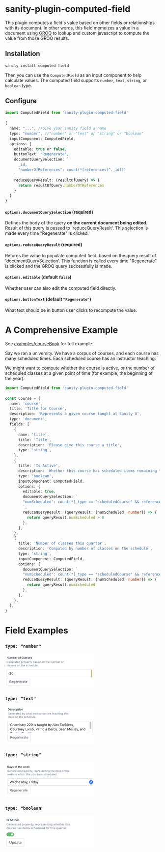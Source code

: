 # sanity-plugin-computed-field

This plugin computes a field's value based on other fields or relationships with its document. In other words, this field memoizes a value in a document using [GROQ](https://www.sanity.io/docs/query-cheat-sheet) to lookup and custom javascript to compute the value from those GROQ results.

## Installation

```bash
sanity install computed-field
```

Then you can use the `ComputedField` as an input component to help calculate values. The computed field supports `number`, `text`, `string`, or `boolean` type.

## Configure

```typescript
import ComputedField from 'sanity-plugin-computed-field'

{
  name: "...", //Give your sanity field a name
  type: "number", //"number" or "text" or "string" or "boolean"
  inputComponent: ComputedField,
  options: {
    editable: true or false,
    buttonText: "Regenerate",
    documentQuerySelection: `
      _id,
      "numberOfReferences": count(*[references(^._id)])
    `
    reduceQueryResult: (resultOfQuery) => {
      return resultOfQuery.numberOfReferences
    }
  }
}
```

#### `options.documentQuerySelection` (required)

Defines the body of the query **on the current document being edited**. Result of this query is passed to 'reduceQueryResult'. This selection is made every time "Regenerate" is clicked.

#### `options.reduceQueryResult` (required)

Returns the value to populate computed field, based on the query result of 'documentQuerySelection'. This function is called every time "Regenerate" is clicked and the GROQ query successfully is made.

#### `options.editable` (default `false`)

Whether user can also edit the computed field directly.

#### `options.buttonText` (default `"Regenerate"`)

What text should be in button user clicks to recompute the value.

# A Comprehensive Example

See [examples/courseBook](./examples/courseBook.ts) for full example.

Say we ran a university. We have a corpus of courses, and each course has many scheduled times. Each scheduled course has an instructor teaching.

We might want to compute whether the course is active, or the number of scheduled classes at a given point of time (for example, the beginning of the year).

```typescript
import ComputedField from 'sanity-plugin-computed-field'

const Course = {
  name: 'course',
  title: 'Title for Course',
  description: 'Represents a given course taught at Sanity U',
  type: 'document',
  fields: [
    {
      name: 'title',
      title: 'Title',
      description: 'Please give this course a title',
      type: 'string',
    },
    {
      title: 'Is Active',
      description: 'Whether this course has scheduled items remaining this quarter.',
      type: 'boolean',
      inputComponent: ComputedField,
      options: {
        editable: true,
        documentQuerySelection: `
        "numScheduled": count(*[_type == "scheduledCourse" && references(^._id) && startTime > ${new Date().toISOString()}])
        `,
        reduceQueryResult: (queryResult: {numScheduled: number}) => {
          return queryResult.numScheduled > 0
        },
      },
    },
    {
      title: 'Number of classes this quarter',
      description: 'Computed by number of classes on the schedule',
      type: 'string',
      inputComponent: ComputedField,
      options: {
        documentQuerySelection: `
        "numScheduled": count(*[_type == "scheduledCourse" && references(^._id)])`,
        reduceQueryResult: (queryResult: {numScheduled: number}) => {
          return queryResult.numScheduled
        },
      },
    },
  ],
}
```

# Field Examples

### `type: "number"`

<img src="./src/type-number.png" width="290">

### `type: "text"`

<img src="./src/type-text.png" width="290">

### `type: "string"`

<img src="./src/type-string.png" width="290">

### `type: "boolean"`

<img src="./src/type-boolean.png" width="290">
